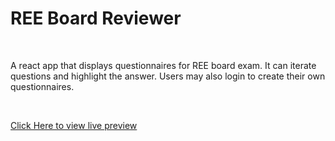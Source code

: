 # REE Board Reviewer

<br />

A react app that displays questionnaires for REE board exam. It can iterate questions and highlight the answer. Users may also login to create their own questionnaires.

<br />

[Click Here to view live preview](https://ree-board-reviewer.herokuapp.com/)
